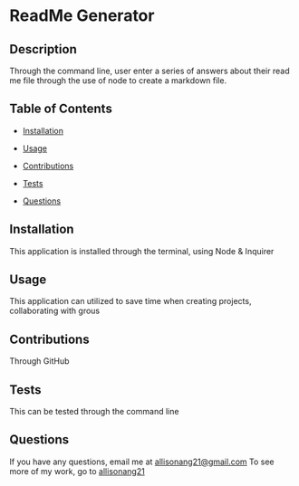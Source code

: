 # ReadMe Generator
  
  ## Description 
  Through the command line, user enter a series of answers about their read me file through the use of node to create a markdown file.

  ## Table of Contents

  * [Installation](#installation)
  * [Usage](#usage)
  
  * [Contributions](#contributions)
  * [Tests](#tests)
  * [Questions](#questions)
  
  ## Installation
  This application is installed through the terminal, using Node & Inquirer

  ## Usage
  This application can utilized to save time when creating projects, collaborating with grous

  

  ## Contributions
  Through GitHub

  ## Tests
  This can be tested through the command line

  ## Questions
  If you have any questions, email me at allisonang21@gmail.com
  To see more of my work, go to [allisonang21](https://github.com/allisonang21)
